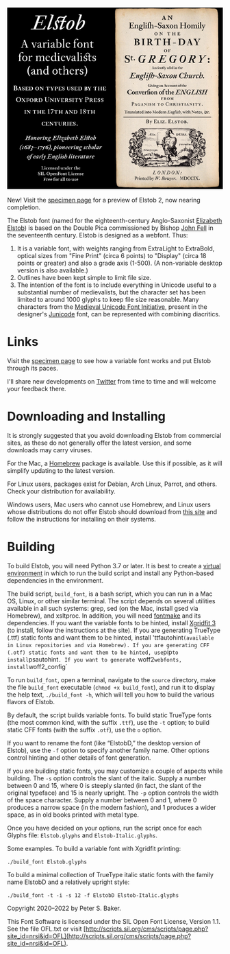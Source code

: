 ![Elstob Header](TitlePageFacsimile.jpg)

New! Visit the [specimen page](https://psb1558.github.io/Elstob-font/) for a preview of Elstob 2, now nearing completion.

The Elstob font (named for the eighteenth-century Anglo-Saxonist [Elizabeth Elstob](https://www.oxforddnb.com/view/10.1093/ref:odnb/9780198614128.001.0001/odnb-9780198614128-e-8761)) is based on the Double Pica commissioned by Bishop [John Fell](https://en.wikipedia.org/wiki/John_Fell_(bishop)) in the seventeenth century. Elstob is designed as a webfont. Thus:
1. It is a variable font, with weights ranging from ExtraLight to ExtraBold, optical sizes from "Fine Print" (circa 6 points) to "Display" (circa 18 points or greater) and also a grade axis (1-500). (A non-variable desktop version is also available.)
2. Outlines have been kept simple to limit file size.
4. The intention of the font is to include everything in Unicode useful to a substantial number of medievalists, but the character set has been limited to around 1000 glyphs to keep file size reasonable. Many characters from the [Medieval Unicode Font Initiative](https://skaldic.abdn.ac.uk/m.php?p=mufi), present in the designer's [Junicode](https://github.com/psb1558/Junicode-New/tree/master/legacy) font, can be represented with combining diacritics.

# Links

Visit the [specimen page](https://psb1558.github.io/Elstob-font/) to see how a variable font works and put Elstob through its paces.

I'll share new developments on [Twitter](https://twitter.com/InPbaker) from time to time and will welcome your feedback there.

# Downloading and Installing

It is strongly suggested that you avoid downloading Elstob from commercial sites,
as these do not generally offer the latest version, and some downloads may carry
viruses.

For the Mac, a [Homebrew](https://brew.sh/) package is available. Use this if
possible, as it will simplify updating to the latest version.

For Linux users, packages exist for Debian, Arch Linux, Parrot, and others. Check
your distribution for availability.

Windows users, Mac users who cannot use Homebrew, and Linux users whose distributions
do not offer Elstob should download from
[this site](https://github.com/psb1558/Elstob-font/releases/) and follow the
instructions for installing on their systems.

# Building

To build Elstob, you will need Python 3.7 or later. It is best to create a
[virtual environment](https://docs.python.org/3/library/venv.html) in which to
run the build script and install any Python-based dependencies in the environment.

The build script, `build_font`, is a bash script, which you can run in a Mac OS,
Linux, or other similar terminal. The script depends on several utilities
available in all such systems: grep, sed (on the Mac, install gsed via Homebrew),
and xsltproc. In addition, you will need [fontmake](https://github.com/googlefonts/fontmake)
and its dependencies. If you want the variable fonts to be hinted, install
[Xgridfit 3](https://github.com/psb1558/xgridfit-3) (to install, follow the
instructions at the site). If you are generating
TrueType (.ttf) static fonts and want them to be hinted, install 'ttfautohint`
(available in Linux repositories and via Homebrew). If you are generating CFF
(.otf) static fonts and want them to be hinted, use `pip` to install `psautohint`.
If you want to generate `woff2` webfonts, install `woff2_config`

To run `build_font`, open a terminal, navigate to the `source` directory, make the file `build_font` executable
(`chmod +x build_font`), and run it to display the help text, `./build_font -h`,
which will tell you  how to build the various flavors of Elstob.

By default, the script builds variable fonts. To build static TrueType fonts
(the most common kind, with the suffix `.ttf`),  use the `-t` option; to build
static CFF fonts (with the suffix `.otf`), use the `o` option.

If you want to rename the font (like “ElstobD,” the desktop version of Elstob),
use the `-f` option to specify another family name. Other options control
hinting and other details of font generation.

If you are building static fonts, you may customize a couple of aspects while building.
The `-s` option controls the slant of the italic. Supply a number between 0 and
15, where 0 is steeply slanted (in fact, the slant of the original typeface)
and 15 is nearly upright. The `-p` option controls the width of the space
character. Supply a number between 0 and 1, where 0 produces a narrow space
(in the modern fashion), and 1 produces a wider space, as in old books printed
with metal type.

Once you have decided on your options, run the script once for each Glyphs
file: `Elstob.glyphs` and `Elstob-Italic.glyphs`.

Some examples. To build a variable font with Xgridfit printing:
```
./build_font Elstob.glyphs
```
To build a minimal collection of TrueType italic static fonts with the family
name ElstobD and a relatively upright style:
```
./build_font -t -i -s 12 -f ElstobD Elstob-Italic.glyphs
```

Copyright 2020–2022 by Peter S. Baker.

This Font Software is licensed under the SIL Open Font License, Version 1.1. See the file OFL.txt or visit [http://scripts.sil.org/cms/scripts/page.php?site_id=nrsi&id=OFL](http://scripts.sil.org/cms/scripts/page.php?site_id=nrsi&id=OFL).
